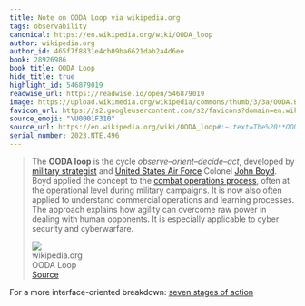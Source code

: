 ```yaml
---
title: Note on OODA Loop via wikipedia.org
tags: observability
canonical: https://en.wikipedia.org/wiki/OODA_loop
author: wikipedia.org
author_id: 465f7f8831e4cb09ba6621dab2a4d6ee
book: 28926986
book_title: OODA Loop
hide_title: true
highlight_id: 546879019
readwise_url: https://readwise.io/open/546879019
image: https://upload.wikimedia.org/wikipedia/commons/thumb/3/3a/OODA.Boyd.svg/1200px-OODA.Boyd.svg.png
favicon_url: https://s2.googleusercontent.com/s2/favicons?domain=en.wikipedia.org
source_emoji: "\U0001F310"
source_url: https://en.wikipedia.org/wiki/OODA_loop#:~:text=The%20**OODA%20loop**,security%20and%20cyberwarfare.
serial_number: 2023.NTE.496
---
```

> The **OODA loop** is the cycle *observe–orient–decide–act*, developed by [military strategist](https://en.wikipedia.org/wiki/Military_strategy) and [United States Air Force](https://en.wikipedia.org/wiki/United_States_Air_Force) Colonel [John Boyd](https://en.wikipedia.org/wiki/John_Boyd_(military_strategist)). Boyd applied the concept to the [combat operations process](https://en.wikipedia.org/wiki/Combat_operations_process), often at the operational level during military campaigns. It is now also often applied to understand commercial operations and learning processes. The approach explains how agility can overcome raw power in dealing with human opponents. It is especially applicable to cyber security and cyberwarfare.
> <div class="quoteback-footer"><div class="quoteback-avatar"><img class="mini-favicon" src="https://s2.googleusercontent.com/s2/favicons?domain=en.wikipedia.org"></div><div class="quoteback-metadata"><div class="metadata-inner"><span style="display:none">FROM:</span><div aria-label="wikipedia.org" class="quoteback-author"> wikipedia.org</div><div aria-label="OODA Loop" class="quoteback-title"> OODA Loop</div></div></div><div class="quoteback-backlink"><a target="_blank" aria-label="go to the full text of this quotation" rel="noopener" href="https://en.wikipedia.org/wiki/OODA_loop#:~:text=The%20**OODA%20loop**,security%20and%20cyberwarfare." class="quoteback-arrow"> Source</a></div></div>

For a more interface-oriented breakdown: [seven stages of action](https://notes.joshbeckman.org/notes/487342571)